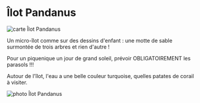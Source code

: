 # Îlot Pandanus

![carte Îlot Pandanus](/cartes/IlotPandanus.jpg)

Un micro-îlot comme sur des dessins d'enfant : une motte de sable surmontée de trois arbres et rien d'autre !

Pour un piquenique un jour de grand soleil, prévoir OBLIGATOIREMENT les parasols !!!

Autour de l'îlot, l'eau a une belle couleur turquoise, quelles patates de corail à visiter.

![photo Îlot Pandanus](/photos/IlotPandanus.jpg)

